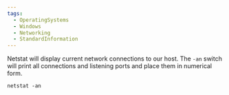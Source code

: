 ```yaml
---
tags:
  - OperatingSystems
  - Windows
  - Networking
  - StandardInformation
---
```


Netstat will display current network connections to our host. The `-an` switch will print all connections and listening ports and place them in numerical form.

```powershell-session
netstat -an 
```
